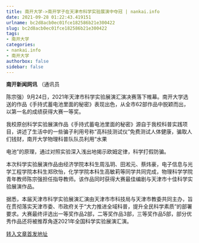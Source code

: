 ```yaml
---
title: 南开大学->南开学子在天津市科学实验展演中夺冠 | nankai.info
date: 2021-09-28 01:22:43.419151
urlname: bc2d8acb0ec01fce182586b21e300422
slug: bc2d8acb0ec01fce182586b21e300422
tags: 
- 南开大学
categories:
- nankai.info
- 南开大学
authorbox: false
sidebar: false
---
```

**南开新闻网讯** （通讯员

陈宗强）9月24日，2021年天津市科学实验展演汇演决赛落下帷幕。南开大学选送的作品《手持式蓄电池里面的秘密》表现出色，从全市62部作品中脱颖而出，以第一名的成绩获得大赛一等奖。

我校原创科学实验展演作品《手持式蓄电池里面的秘密》源自于我校科普实践项目，讲述了生活中的一些骗子利用号称“高科技测试仪”免费测试人体健康，骗取人们钱财，南开大学物理科普队队员利用“水果
<!--more-->
电池”的原理，通过对照实验深入浅出地揭示欧姆定律，科学打假防骗。

本次科学实验展演作品由经济学院本科生周泓玥、田淞元、蔡炜豪，电子信息与光学工程学院本科生郑欣怡，化学学院本科生高敏莉等同学共同完成，物理科学学院青年教师陈宗强担任指导教师。该作品同时获得大赛最佳编剧与天津市十佳科学实验展演作品。

据悉，本届天津市科学实验展演汇演由天津市市科技局与天津市教委共同主办，旨在贯彻落实天津市委、市政府关于“大力推进全域科普，提升全民科学素质”的部署要求。大赛最终评选出一等奖作品2部，二等奖作品3部，三等奖作品5部，部分优秀作品还将被推荐角逐2021年全国科学实验展演汇演。



[转入文章首发地址](http://news.nankai.edu.cn/ywsd/system/2021/09/25/030048088.shtml)
